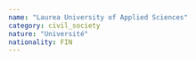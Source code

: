```yaml
---
name: "Laurea University of Applied Sciences"
category: civil_society
nature: "Université"
nationality: FIN
---
```

    
